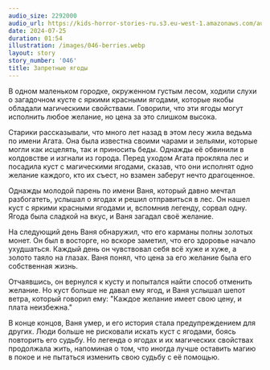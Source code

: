 ```yaml
---
audio_size: 2292000
audio_url: https://kids-horror-stories-ru.s3.eu-west-1.amazonaws.com/audio/046-berries.mp3
date: 2024-07-25
duration: 01:54
illustration: /images/046-berries.webp
layout: story
story_number: '046'
title: Запретные ягоды
---
```


В одном маленьком городке, окруженном густым лесом, ходили слухи о загадочном кусте с яркими красными ягодами, которые якобы обладали магическими свойствами. Говорили, что эти ягоды могут исполнить любое желание, но цена за это слишком высока.

Старики рассказывали, что много лет назад в этом лесу жила ведьма по имени Агата. Она была известна своими чарами и зельями, которые могли как исцелять, так и приносить беды. Однажды её обвинили в колдовстве и изгнали из города. Перед уходом Агата прокляла лес и посадила куст с магическими ягодами, сказав, что они исполнят одно желание каждого, кто их съест, но взамен заберут нечто драгоценное.

Однажды молодой парень по имени Ваня, который давно мечтал разбогатеть, услышал о ягодах и решил отправиться в лес. Он нашел куст с яркими красными ягодами и, вспомнив легенду, сорвал одну. Ягода была сладкой на вкус, и Ваня загадал своё желание.

На следующий день Ваня обнаружил, что его карманы полны золотых монет. Он был в восторге, но вскоре заметил, что его здоровье начало ухудшаться. Каждый день он чувствовал себя всё хуже и хуже, а золото таяло на глазах. Ваня понял, что цена за его желание была его собственная жизнь.

Отчаявшись, он вернулся к кусту и попытался найти способ отменить желание. Но куст больше не давал ему ягод, и Ваня услышал шепот ветра, который говорил ему: "Каждое желание имеет свою цену, и плата неизбежна."

В конце концов, Ваня умер, и его история стала предупреждением для других. Люди больше не рисковали искать куст с ягодами, боясь повторить его судьбу. Но легенда о ягодах и их магических свойствах продолжала жить, напоминая о том, что иногда лучше оставить магию в покое и не пытаться изменить свою судьбу с её помощью.